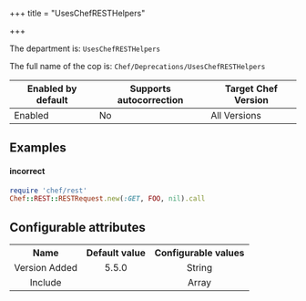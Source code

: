 +++
title = "UsesChefRESTHelpers"

+++

<!-- This content is automatically generated. See https://github.com/chef/chef-web-docs/blob/main/generated/README.md -->

The department is: `UsesChefRESTHelpers`

The full name of the cop is: `Chef/Deprecations/UsesChefRESTHelpers`

| Enabled by default | Supports autocorrection | Target Chef Version |
| --- | --- | --- |
| Enabled | No | All Versions |

## Examples


#### incorrect

```ruby
require 'chef/rest'
Chef::REST::RESTRequest.new(:GET, FOO, nil).call
```

## Configurable attributes

<table>
<tbody><tr>
<th>Name</th>
<th>Default value</th>
<th>Configurable values</th>
</tr>
<tr>
<td style="text-align:center">Version Added</td>
<td style="text-align:center">5.5.0</td>
<td style="text-align:center">String</td>
</tr>
<tr><td style="text-align:center">Include</td>
<td style="text-align:center"><ul>
</ul>
</td>
<td style="text-align:center">Array</td>
</tr></tbody></table>
